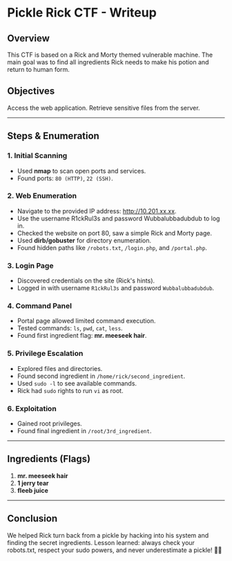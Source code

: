 # Pickle Rick CTF - Writeup

## Overview

This CTF is based on a Rick and Morty themed vulnerable machine. The
main goal was to find all ingredients Rick needs to make his potion and
return to human form.

## Objectives
Access the web application.
Retrieve sensitive files from the server.

------------------------------------------------------------------------

## Steps & Enumeration

### 1. Initial Scanning

-   Used **nmap** to scan open ports and services.
-   Found ports: `80 (HTTP)`, `22 (SSH)`.

### 2. Web Enumeration
-   Navigate to the provided IP address: http://10.201.xx.xx.
-   Use the username R1ckRul3s and password Wubbalubbadubdub to log in.
-   Checked the website on port 80, saw a simple Rick and Morty page.
-   Used **dirb/gobuster** for directory enumeration.
-   Found hidden paths like `/robots.txt`, `/login.php`, and
    `/portal.php`.

### 3. Login Page

-   Discovered credentials on the site (Rick's hints).
-   Logged in with username `R1ckRul3s` and password `Wubbalubbadubdub`.

### 4. Command Panel

-   Portal page allowed limited command execution.
-   Tested commands: `ls`, `pwd`, `cat`, `less`.
-   Found first ingredient flag: **mr. meeseek hair**.

### 5. Privilege Escalation

-   Explored files and directories.
-   Found second ingredient in `/home/rick/second_ingredient`.
-   Used `sudo -l` to see available commands.
-   Rick had `sudo` rights to run `vi` as root.

### 6. Exploitation

-   Gained root privileges.
-   Found final ingredient in `/root/3rd_ingredient`.

------------------------------------------------------------------------

## Ingredients (Flags)

1.  **mr. meeseek hair**
2.  **1 jerry tear**
3.  **fleeb juice**

------------------------------------------------------------------------

## Conclusion

We helped Rick turn back from a pickle by hacking into his system and finding the secret ingredients. Lesson learned: always check your robots.txt, respect your sudo powers, and never underestimate a pickle! 🥒✨